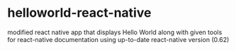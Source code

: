 # helloworld-react-native

  modified react native app that displays Hello World along with given tools for react-native documentation using
  up-to-date react-native version (0.62)
